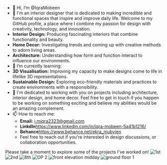 - 👋 Hi, I’m @IqraMobeen
- 👀 I'm an interior designer that is dedicated to making incredible and functional spaces that inspire and improve daily life. Welcome to my GitHub profile, a place where I combine my passion for design with creativity, technology, and innovation.
 - **Interior Design:** Producing fascinating interiors that combine functionality and beauty.
 - **Home Decor:** Investigating trends and coming up with creative methods to adorn living areas.
 - **Architecture:** Understanding how form and function interact to influence our environments.
- 🌱 I’m currently learning:
- **3D Visualisation:** Improving my capacity to make designs come to life in lifelike 3D representations.
- **Sustainable Design:** Exploring eco-friendly materials and practices to create environments with a responsibility.
- 💞️ I'm dedicated to working with you on projects including architecture, interior design, and home decor. Feel free to get in touch if you happen to be working on something exciting and believe my abilities would be an amazing complement.
- 📫 How to reach me:
  - **Email:** i.miqra2323@gmail.com
  - **LinkdIn**https://www.linkedin.com/in/iqra-mobeen-5a41b1216/
  - **Behance**https://www.behance.net/ekra_mubyien
  - Feel free to reach out if you're interested in design discussions, or collaboration opportunities.

<!---
IqraMobeen/IqraMobeen is a ✨ special ✨ repository because its `README.md` (this file) appears on your GitHub profile.
You can click the Preview link to take a look at your changes.
--->
Please take a moment to explore some of the projects I've worked on!
![1st](https://github.com/IqraMobeen/IqraMobeen/assets/142669209/76faf9c4-4b76-461f-9c35-2a4ea1c00e7b)
![2nd](https://github.com/IqraMobeen/IqraMobeen/assets/142669209/adc95107-0f03-429f-a370-05aced951e3b)
![8th](https://github.com/IqraMobeen/IqraMobeen/assets/142669209/6a189f8a-4cb0-442a-b164-6535c08b32a7)
![OP  2](https://github.com/IqraMobeen/IqraMobeen/assets/142669209/4b5b6a26-bea7-4e30-b8b5-c1e570e3dab8)
![front elevation midday](https://github.com/IqraMobeen/IqraMobeen/assets/142669209/b5892f00-0084-4889-9f2f-e992eaa14685)
![ground floor 1](https://github.com/IqraMobeen/IqraMobeen/assets/142669209/a2b9abf4-3762-4073-8c74-da61bacafd71)
